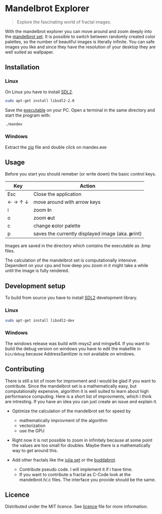 # Mandelbrot Explorer
> Explore the fascinating world of fractal images.

With the mandelbrot explorer you can move around and zoom deeply into the [mandelbrot set](https://en.wikipedia.org/wiki/Mandelbrot_set).
It is possible to switch between randomly created color palettes, so the number of beautiful images is literally infinite.
You can safe images you like and since they have the resolution of your desktop they are well suited as wallpaper.

## Installation

### Linux

On Linux you have to install [SDL2](https://wiki.libsdl.org/Installation).

```sh
sudo apt-get install libsdl2-2.0
```
Save the [executable](https://github.com/the5avage/mandex/releases/download/v1.0.0/mandex) on your PC.
Open a terminal in the same directory and start the program with:
```sh
./mandex
```

### Windows

Extract the [zip](https://github.com/the5avage/mandex/releases/download/v1.0.0/mandex_windows.zip) 
file and double click on mandex.exe

## Usage

Before you start you should remeber (or write down) the basic control keys.

| Key | Action |
|---|---|
| Esc | Close the application |
| &#8592; &#8594; &#8593; &#8595; | move around with arrow keys |
| i | zoom **i**n |
| o | zoom **o**ut |
| c | change **c**olor palette |
| p | saves the currently displayed image (aka. **p**rint) |

Images are saved in the directory which contains the executable as .bmp files.

The calculation of the mandelbrot set is computationally intensive. Dependent on your cpu and how deep you zoom in
it might take a while until the image is fully rendered.

## Development setup

To build from source you have to install [SDL2](https://wiki.libsdl.org/Installation) development library. 

### Linux

```sh
sudo apt-get install libsdl2-dev
```

### Windows

The windows release was build with msys2 and mingw64.
If you want to build the debug version on windows you have to edit the makefile in ``bin/debug`` because AddressSanitizer 
is not available on windows.

## Contributing

There is still a lot of room for improvment and i would be glad if you want to contribute.
Since the mandelbrot set is a mathematically easy, but computationally expensive, algorithm it is well suited to learn about high performance computing.
Here is a short list of improvments, which i think are intresting. If you have an idea you can just create an issue and explain it.

* Optimize the calculation of the mandelbrot set for speed by
  * mathematically improvment of the algorithm
  * vectorization
  * use the GPU
  
* Right now it is not possible to zoom in infinitely because at some point the values are too small for doubles. Maybe there is a mathematically way to get around this.

* Add other fractals like the [julia set](https://en.wikipedia.org/wiki/Julia_set) or the [buddabrot](https://en.wikipedia.org/wiki/Buddhabrot).
  * Contribute pseudo code. I will implement it if i have time.
  * If you want to contribute a fractal as C-Code look at the mandelbrot.h/.c files. The interface you provide should be the same.

## Licence

Distributed under the MIT licence. See [licence](LICENCE.txt) file for more information.
